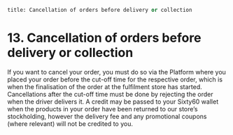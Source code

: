 ```meta
title: Cancellation of orders before delivery or collection
```

# 13.   Cancellation of orders before delivery or collection

If you want to cancel your order, you must do so via the Platform where you placed your order before the cut-off time for the respective order, which is when the finalisation of the order at the fulfilment store has started. Cancellations after the cut-off time must be done by rejecting the order when the driver delivers it. A credit may be passed to your Sixty60 wallet when the products in your order have been returned to our store’s stockholding, however the delivery fee and any promotional coupons (where relevant) will not be credited to you. 